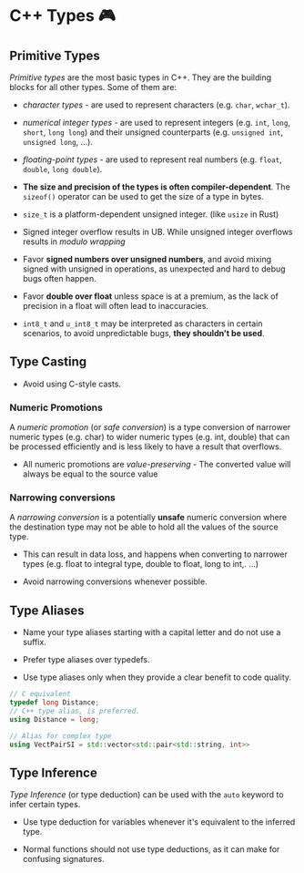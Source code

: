 # C++ Types 🎮

## Primitive Types

_Primitive types_ are the most basic types in C++. They are the building blocks for all other types. Some of them are:

- _character types_ - are used to represent characters (e.g. `char`, `wchar_t`).
- _numerical integer types_ - are used to represent integers (e.g. `int`, `long`, `short`, `long long`) and their unsigned counterparts (e.g. `unsigned int`, `unsigned long`, ...).
- _floating-point types_ - are used to represent real numbers (e.g. `float`, `double`, `long double`).

- **The size and precision of the types is often compiler-dependent**. The `sizeof()` operator can be used to get the size of a type in bytes.

- `size_t` is a platform-dependent unsigned integer. (like `usize` in Rust)

- Signed integer overflow results in UB. While unsigned integer overflows results in _modulo wrapping_

- Favor **signed numbers over unsigned numbers**, and avoid mixing signed with unsigned in operations, as unexpected and hard to debug bugs often happen.

- Favor **double over float** unless space is at a premium, as the lack of precision in a float will often lead to inaccuracies.

- `int8_t` and `u_int8_t` may be interpreted as characters in certain scenarios, to avoid unpredictable bugs, **they shouldn't be used**.

## Type Casting

- Avoid using C-style casts.

### Numeric Promotions

A _numeric promotion_ (or _safe conversion_) is a type conversion of narrower numeric types (e.g. char) to wider numeric types (e.g. int, double) that can be processed efficiently and is less likely to have a result that overflows.

- All numeric promotions are _value-preserving_ - The converted value will always be equal to the source value

### Narrowing conversions

A _narrowing conversion_ is a potentially **unsafe** numeric conversion where the destination type may not be able to hold all the values of the source type.

- This can result in data loss, and happens when converting to narrower types (e.g. float to integral type, double to float, long to int,. ...)

- Avoid narrowing conversions whenever possible.

## Type Aliases

- Name your type aliases starting with a capital letter and do not use a suffix.

- Prefer type aliases over typedefs.

- Use type aliases only when they provide a clear benefit to code quality.

```cpp
// C equivalent
typedef long Distance;
// C++ type alias, is preferred.
using Distance = long;

// Alias for complex type
using VectPairSI = std::vector<std::pair<std::string, int>>
```

## Type Inference

_Type Inference_ (or type deduction) can be used with the `auto` keyword to infer certain types.

- Use type deduction for variables whenever it's equivalent to the inferred type.

- Normal functions should not use type deductions, as it can make for confusing signatures.
